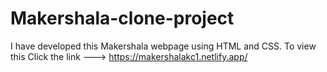 # Makershala-clone-project
I have developed this Makershala webpage using HTML and CSS. To view this Click the link ---> https://makershalakc1.netlify.app/
